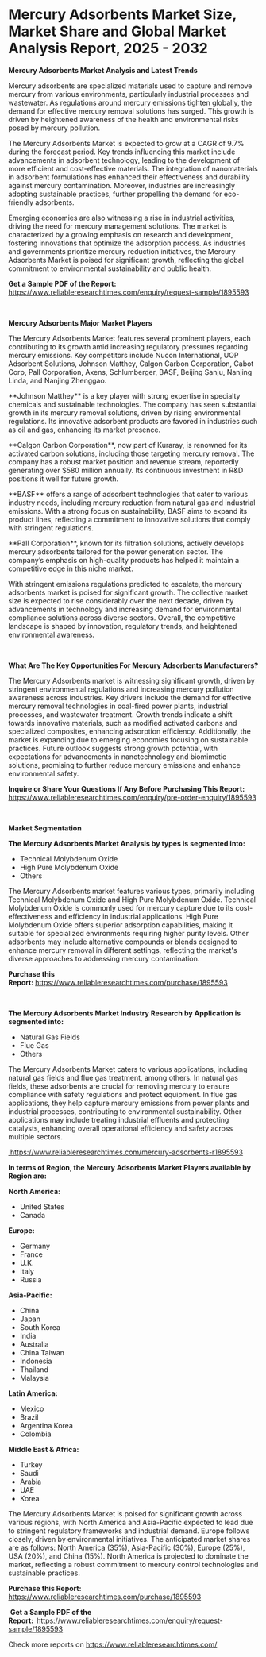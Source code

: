 <p><h1>Mercury Adsorbents Market Size, Market Share and Global Market Analysis Report, 2025 - 2032</h1></p><p><strong>Mercury Adsorbents Market Analysis and Latest Trends</strong></p>
<p><p>Mercury adsorbents are specialized materials used to capture and remove mercury from various environments, particularly industrial processes and wastewater. As regulations around mercury emissions tighten globally, the demand for effective mercury removal solutions has surged. This growth is driven by heightened awareness of the health and environmental risks posed by mercury pollution.</p><p>The Mercury Adsorbents Market is expected to grow at a CAGR of 9.7% during the forecast period. Key trends influencing this market include advancements in adsorbent technology, leading to the development of more efficient and cost-effective materials. The integration of nanomaterials in adsorbent formulations has enhanced their effectiveness and durability against mercury contamination. Moreover, industries are increasingly adopting sustainable practices, further propelling the demand for eco-friendly adsorbents.</p><p>Emerging economies are also witnessing a rise in industrial activities, driving the need for mercury management solutions. The market is characterized by a growing emphasis on research and development, fostering innovations that optimize the adsorption process. As industries and governments prioritize mercury reduction initiatives, the Mercury Adsorbents Market is poised for significant growth, reflecting the global commitment to environmental sustainability and public health.</p></p>
<p><strong>Get a Sample PDF of the Report:&nbsp;</strong> <a href="https://www.reliableresearchtimes.com/enquiry/request-sample/1895593?utm_campaign=2006&utm_medium=2&utm_source=Github&utm_content=ia&utm_term=30012025&utm_id=mercury-adsorbents">https://www.reliableresearchtimes.com/enquiry/request-sample/1895593</a></p>
<p>&nbsp;</p>
<p><strong>Mercury Adsorbents Major Market Players</strong></p>
<p><p>The Mercury Adsorbents Market features several prominent players, each contributing to its growth amid increasing regulatory pressures regarding mercury emissions. Key competitors include Nucon International, UOP Adsorbent Solutions, Johnson Matthey, Calgon Carbon Corporation, Cabot Corp, Pall Corporation, Axens, Schlumberger, BASF, Beijing Sanju, Nanjing Linda, and Nanjing Zhenggao.</p><p>**Johnson Matthey** is a key player with strong expertise in specialty chemicals and sustainable technologies. The company has seen substantial growth in its mercury removal solutions, driven by rising environmental regulations. Its innovative adsorbent products are favored in industries such as oil and gas, enhancing its market presence.</p><p>**Calgon Carbon Corporation**, now part of Kuraray, is renowned for its activated carbon solutions, including those targeting mercury removal. The company has a robust market position and revenue stream, reportedly generating over $580 million annually. Its continuous investment in R&D positions it well for future growth.</p><p>**BASF** offers a range of adsorbent technologies that cater to various industry needs, including mercury reduction from natural gas and industrial emissions. With a strong focus on sustainability, BASF aims to expand its product lines, reflecting a commitment to innovative solutions that comply with stringent regulations.</p><p>**Pall Corporation**, known for its filtration solutions, actively develops mercury adsorbents tailored for the power generation sector. The company’s emphasis on high-quality products has helped it maintain a competitive edge in this niche market.</p><p>With stringent emissions regulations predicted to escalate, the mercury adsorbents market is poised for significant growth. The collective market size is expected to rise considerably over the next decade, driven by advancements in technology and increasing demand for environmental compliance solutions across diverse sectors. Overall, the competitive landscape is shaped by innovation, regulatory trends, and heightened environmental awareness.</p></p>
<p>&nbsp;</p>
<p><strong>What Are The Key Opportunities For Mercury Adsorbents Manufacturers?</strong></p>
<p><p>The Mercury Adsorbents market is witnessing significant growth, driven by stringent environmental regulations and increasing mercury pollution awareness across industries. Key drivers include the demand for effective mercury removal technologies in coal-fired power plants, industrial processes, and wastewater treatment. Growth trends indicate a shift towards innovative materials, such as modified activated carbons and specialized composites, enhancing adsorption efficiency. Additionally, the market is expanding due to emerging economies focusing on sustainable practices. Future outlook suggests strong growth potential, with expectations for advancements in nanotechnology and biomimetic solutions, promising to further reduce mercury emissions and enhance environmental safety.</p></p>
<p><strong>Inquire or Share Your Questions If Any Before Purchasing This Report:</strong> <a href="https://www.reliableresearchtimes.com/enquiry/pre-order-enquiry/1895593?utm_campaign=2006&utm_medium=2&utm_source=Github&utm_content=ia&utm_term=30012025&utm_id=mercury-adsorbents">https://www.reliableresearchtimes.com/enquiry/pre-order-enquiry/1895593</a></p>
<p>&nbsp;</p>
<p><strong>Market Segmentation</strong></p>
<p><strong>The Mercury Adsorbents Market Analysis by types is segmented into:</strong></p>
<p><ul><li>Technical Molybdenum Oxide</li><li>High Pure Molybdenum Oxide</li><li>Others</li></ul></p>
<p><p>The Mercury Adsorbents market features various types, primarily including Technical Molybdenum Oxide and High Pure Molybdenum Oxide. Technical Molybdenum Oxide is commonly used for mercury capture due to its cost-effectiveness and efficiency in industrial applications. High Pure Molybdenum Oxide offers superior adsorption capabilities, making it suitable for specialized environments requiring higher purity levels. Other adsorbents may include alternative compounds or blends designed to enhance mercury removal in different settings, reflecting the market's diverse approaches to addressing mercury contamination.</p></p>
<p><strong>Purchase this Report:&nbsp;</strong><a href="https://www.reliableresearchtimes.com/purchase/1895593?utm_campaign=2006&utm_medium=2&utm_source=Github&utm_content=ia&utm_term=30012025&utm_id=mercury-adsorbents">https://www.reliableresearchtimes.com/purchase/1895593</a></p>
<p>&nbsp;</p>
<p><strong>The Mercury Adsorbents Market Industry Research by Application is segmented into:</strong></p>
<p><ul><li>Natural Gas Fields</li><li>Flue Gas</li><li>Others</li></ul></p>
<p><p>The Mercury Adsorbents Market caters to various applications, including natural gas fields and flue gas treatment, among others. In natural gas fields, these adsorbents are crucial for removing mercury to ensure compliance with safety regulations and protect equipment. In flue gas applications, they help capture mercury emissions from power plants and industrial processes, contributing to environmental sustainability. Other applications may include treating industrial effluents and protecting catalysts, enhancing overall operational efficiency and safety across multiple sectors.</p></p>
<p><a href="https://www.reliableresearchtimes.com/mercury-adsorbents-r1895593?utm_campaign=2006&utm_medium=2&utm_source=Github&utm_content=ia&utm_term=30012025&utm_id=mercury-adsorbents">&nbsp;https://www.reliableresearchtimes.com/mercury-adsorbents-r1895593</a></p>
<p><strong>In terms of Region, the Mercury Adsorbents Market Players available by Region are:</strong></p>
<p>
    <p> <strong> North America: </strong>
        <ul>
            <li>United States</li>
            <li>Canada</li>
        </ul>
        </p> 
    <p> <strong> Europe: </strong>
        <ul>
            <li>Germany</li>
            <li>France</li>
            <li>U.K.</li>
            <li>Italy</li>
            <li>Russia</li>
        </ul>
        </p> 
    <p> <strong> Asia-Pacific: </strong>
        <ul>
            <li>China</li>
            <li>Japan</li>
            <li>South Korea</li>
            <li>India</li>
            <li>Australia</li>
            <li>China Taiwan</li>
            <li>Indonesia</li>
            <li>Thailand</li>
            <li>Malaysia</li>
        </ul>
        </p> 
    <p> <strong> Latin America: </strong>
        <ul>
            <li>Mexico</li>
            <li>Brazil</li>
            <li>Argentina Korea</li>
            <li>Colombia</li>
        </ul>
        </p> 
    <p> <strong> Middle East & Africa: </strong>
        <ul>
            <li>Turkey</li>
            <li>Saudi</li>
            <li>Arabia</li>
            <li>UAE</li>
            <li>Korea</li>
        </ul>
    </p>
    </p>
<p><p>The Mercury Adsorbents Market is poised for significant growth across various regions, with North America and Asia-Pacific expected to lead due to stringent regulatory frameworks and industrial demand. Europe follows closely, driven by environmental initiatives. The anticipated market shares are as follows: North America (35%), Asia-Pacific (30%), Europe (25%), USA (20%), and China (15%). North America is projected to dominate the market, reflecting a robust commitment to mercury control technologies and sustainable practices.</p></p>
<p><strong>Purchase this Report: </strong><a href="https://www.reliableresearchtimes.com/purchase/1895593?utm_campaign=2006&utm_medium=2&utm_source=Github&utm_content=ia&utm_term=30012025&utm_id=mercury-adsorbents">https://www.reliableresearchtimes.com/purchase/1895593</a></p>
<p>&nbsp;<strong>Get a Sample PDF of the Report:&nbsp;&nbsp;</strong><a href="https://www.reliableresearchtimes.com/enquiry/request-sample/1895593?utm_campaign=2006&utm_medium=2&utm_source=Github&utm_content=ia&utm_term=30012025&utm_id=mercury-adsorbents">https://www.reliableresearchtimes.com/enquiry/request-sample/1895593</a></p>
<p><strong></strong></p>
<p>Check more reports on <a href="https://www.reliableresearchtimes.com/?utm_campaign=2006&utm_medium=2&utm_source=Github&utm_content=ia&utm_term=30012025&utm_id=mercury-adsorbents">https://www.reliableresearchtimes.com/</a></p>
